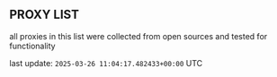 ## PROXY LIST

all proxies in this list were collected from open sources and tested for functionality

last update: `2025-03-26 11:04:17.482433+00:00` UTC